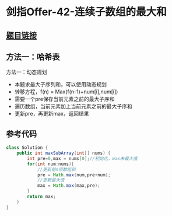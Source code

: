 # 剑指Offer-42-连续子数组的最大和

## [题目链接](https://leetcode-cn.com/problems/lian-xu-zi-shu-zu-de-zui-da-he-lcof/)


## 方法一：哈希表

方法一：动态规划
- 本题求最大子序列和，可以使用动态规划
- 转移方程，f(n) = Max(f(n-1)+num[i],num[i])
- 需要一个pre保存当前元素之前的最大子序和
- 遍历数组，当前元素加上当前元素之前的最大子序和
- 更新pre，再更新max，返回结果


## 参考代码
```Java
class Solution {
    public int maxSubArray(int[] nums) {
        int pre=0,max = nums[0];//初始化，max未最大值
        for(int num:nums){
            //更新前n项数组和
            pre = Math.max(num,pre+num);
            //更新最大值
            max = Math.max(max,pre);
        }
        return max;
    }
}
```
